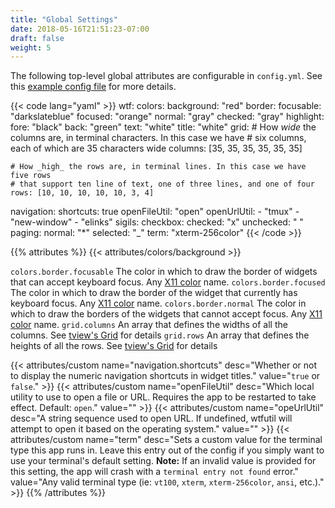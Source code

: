 ```yaml
---
title: "Global Settings"
date: 2018-05-16T21:51:23-07:00
draft: false
weight: 5
---
```


The following top-level global attributes are configurable in `config.yml`.
See this <a href="https://github.com/wtfutil/wtf/blob/master/_sample_configs/sample_config.yml">example config file</a> for more details.

{{< code lang="yaml" >}}
wtf:
  colors:
    background: "red"
    border:
      focusable: "darkslateblue"
      focused: "orange"
      normal: "gray"
    checked: "gray"
    highlight:
      fore: "black"
      back: "green"
    text: "white"
    title: "white"
  grid:
    # How _wide_ the columns are, in terminal characters. In this case we have
    # six columns, each of which are 35 characters wide
    columns: [35, 35, 35, 35, 35, 35]

    # How _high_ the rows are, in terminal lines. In this case we have five rows
    # that support ten line of text, one of three lines, and one of four
    rows: [10, 10, 10, 10, 10, 3, 4]
  navigation:
    shortcuts: true
  openFileUtil: "open"
  openUrlUtil:
    - "tmux"
    - "new-window"
    - "elinks"
  sigils:
    checkbox:
      checked: "x"
      unchecked: " "
    paging:
      normal: "*"
      selected: "_"
  term: "xterm-256color"
{{< /code >}}

{{% attributes %}}
  {{< attributes/colors/background >}}

  <tr>
    <td><code>colors.border.focusable</code></td>
    <td>The color in which to draw the border of widgets that can accept keyboard focus.</td>
    <td>Any <a href="https://en.wikipedia.org/wiki/X11_color_names">X11 color</a> name.</td>
  </tr>
  <tr>
    <td><code>colors.border.focused</code></td>
    <td>The color in which to draw the border of the widget that currently has keyboard focus.</td>
    <td>Any <a href="https://en.wikipedia.org/wiki/X11_color_names">X11 color</a> name.</td>
  </tr>
  <tr>
    <td><code>colors.border.normal</code></td>
    <td>The color in which to draw the borders of the widgets that cannot accept focus.</td>
    <td>Any <a href="https://en.wikipedia.org/wiki/X11_color_names">X11 color</a> name.</td>
  </tr>

  <tr>
    <td><code>grid.columns</code></td>
    <td>An array that defines the widths of all the columns.</td>
    <td>See <a href="https://github.com/rivo/tview/wiki/Grid">tview's Grid</a> for details</td>
  </tr>
  <tr>
    <td><code>grid.rows</code></td>
    <td>An array that defines the heights of all the rows.</td>
    <td>See <a href="https://github.com/rivo/tview/wiki/Grid">tview's Grid</a> for details</td>
  </tr>

  {{< attributes/custom name="navigation.shortcuts" desc="Whether or not to display the numeric navigation shortcuts in widget titles." value="`true` or `false`." >}}
  {{< attributes/custom name="openFileUtil" desc="Which local utility to use to open a file or URL. Requires the app to be restarted to take effect. Default: `open`." value="" >}}
  {{< attributes/custom name="opeUrlUtil" desc="A string sequence used to open URL. If undefined, wtfutil will attempt to open it based on the operating system." value="" >}}
  {{< attributes/custom name="term" desc="Sets a custom value for the terminal type this app runs in. Leave this entry out of the config if you simply want to use your terminal's default setting. **Note:** If an invalid value is provided for this setting, the app will crash with a `terminal entry not found` error." value="Any valid terminal type (ie: `vt100`, `xterm`, `xterm-256color`, `ansi`, etc.)." >}}
{{% /attributes %}}
